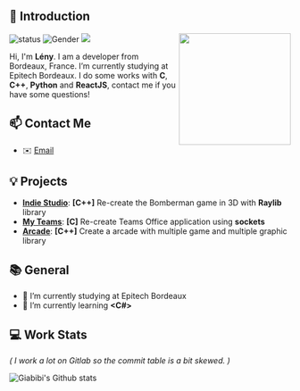 ## 👋 Introduction

<img align='right' src='https://avatars.githubusercontent.com/u/72017846?v=4' width='200"'>

![status](https://img.shields.io/badge/status-up-brightgreen) ![Gender](https://img.shields.io/badge/gender-%F0%9F%A4%B5-lightgrey) ![](https://visitor-badge.glitch.me/badge?page_id=github.com/Giabibi)

Hi, I'm **Lény**. I am a developer from Bordeaux, France. I’m currently studying at Epitech Bordeaux.
I do some works with **C**, **C++**, **Python** and **ReactJS**, contact me if you have some questions!

## 📫 Contact Me

- ✉️ [Email](mailto:leny.wilhelm@epitech.eu)
<!--
 | 💬 [Issue](https://github.com/Giabibi/just-readme/issues/me) Me about everything!
-->

## 💡 Projects

- [**Indie Studio**](https://github.com/EpitechPromo2025/B-YEP-400-BDX-4-1-indiestudio-owen.welte): **[C++]** Re-create the Bomberman game in 3D with **Raylib** library
- [**My Teams**](https://github.com/EpitechPromo2025/B-NWP-400-BDX-4-1-myteams-leny.wilhelm): **[C]** Re-create Teams Office application using **sockets**
- [**Arcade**](https://github.com/EpitechPromo2025/B-OOP-400-BDX-4-1-arcade-louison.kalifa): **[C++]** Create a arcade with multiple game and multiple graphic library

## 📚 General

- 🔭 I’m currently studying at Epitech Bordeaux
- 🌱 I’m currently learning **<C#>**

## 💻 Work Stats

*( I work a lot on Gitlab so the commit table is a bit skewed. )*

![Giabibi's Github stats](https://github-readme-stats.vercel.app/api?username=Giabibi&show_icons=true)
